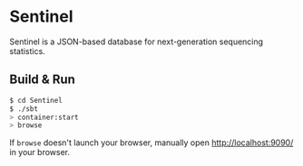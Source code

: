 # Sentinel

Sentinel is a JSON-based database for next-generation sequencing statistics.

## Build & Run

```sh
$ cd Sentinel
$ ./sbt
> container:start
> browse
```

If `browse` doesn't launch your browser, manually open [http://localhost:9090/](http://localhost:9090/) in your browser.
